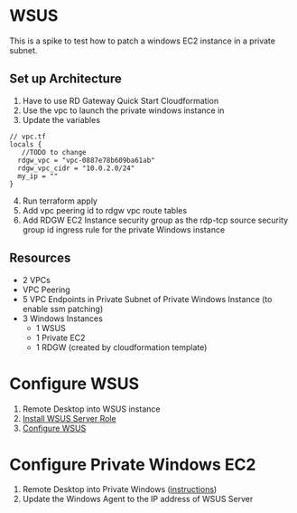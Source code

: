 # WSUS

This is a spike to test how to patch a windows EC2 instance in a private subnet.

## Set up Architecture

1. Have to use RD Gateway Quick Start Cloudformation
2. Use the vpc to launch the private windows instance in
3. Update the variables

```
// vpc.tf
locals {
   //TODO to change
  rdgw_vpc = "vpc-0887e78b609ba61ab"
  rdgw_vpc_cidr = "10.0.2.0/24"
  my_ip = ""
}
```
4. Run terraform apply
5. Add vpc peering id to rdgw vpc route tables
6. Add RDGW EC2 Instance security group as the rdp-tcp source security group id ingress rule for the private Windows instance


## Resources
- 2 VPCs
- VPC Peering
- 5 VPC Endpoints in Private Subnet of Private Windows Instance (to enable ssm patching)
- 3 Windows Instances
  - 1 WSUS 
  - 1 Private EC2
  - 1 RDGW (created by cloudformation template)


# Configure WSUS
1. Remote Desktop into WSUS instance
2. [Install WSUS Server Role](https://docs.microsoft.com/en-us/windows-server/administration/windows-server-update-services/deploy/1-install-the-wsus-server-role)
3. [Configure WSUS](https://docs.microsoft.com/en-us/windows-server/administration/windows-server-update-services/deploy/2-configure-wsus)

# Configure Private Windows EC2
1. Remote Desktop into Private Windows ([instructions](https://www.notion.so/Connecting-to-a-Windows-EC2-in-private-subnet-98db96276d4444e19e19628096744555))
2. Update the Windows Agent to the IP address of WSUS Server
